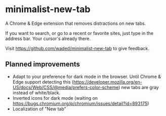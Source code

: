 # minimalist-new-tab

A Chrome & Edge extension that removes distractions on new tabs.

If you want to search, or go to a recent or favorite sites, just type in
the address bar. Your cursor's already there.

Visit https://github.com/waded/minimalist-new-tab to give feedback.

## Planned improvements

- Adapt to your preference for dark mode in the browser. Until Chrome & Edge support
  detecting this (<https://developer.mozilla.org/en-US/docs/Web/CSS/@media/prefers-color-scheme>)
  new tabs are gray instead of white/black.
- Inverted icons for dark mode (waiting on
  <https://bugs.chromium.org/p/chromium/issues/detail?id=893175>)
- Localization of "New tab"
